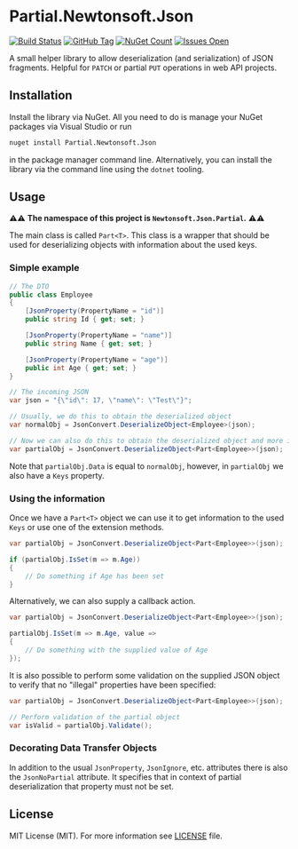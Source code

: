 # Partial.Newtonsoft.Json

[![Build Status](https://florianrappl.visualstudio.com/Partial.Newtonsoft.Json/_apis/build/status/Partial.Newtonsoft.Json-CI?branchName=master)](https://florianrappl.visualstudio.com/Partial.Newtonsoft.Json/_build/latest?definitionId=6&branchName=master)
[![GitHub Tag](https://img.shields.io/github/tag/FlorianRappl/Partial.Newtonsoft.Json.svg?style=flat-square)](https://github.com/FlorianRappl/Partial.Newtonsoft.Json/releases)
[![NuGet Count](https://img.shields.io/nuget/dt/Partial.Newtonsoft.Json.svg?style=flat-square)](https://www.nuget.org/packages/Partial.Newtonsoft.Json/)
[![Issues Open](https://img.shields.io/github/issues/FlorianRappl/Partial.Newtonsoft.Json.svg?style=flat-square)](https://github.comFlorianRappl/Partial.Newtonsoft.Json/issues)

A small helper library to allow deserialization (and serialization) of JSON fragments. Helpful for `PATCH` or partial `PUT` operations in web API projects.

## Installation

Install the library via NuGet. All you need to do is manage your NuGet packages via Visual Studio or run

```sh
nuget install Partial.Newtonsoft.Json
```

in the package manager command line. Alternatively, you can install the library via the command line using the `dotnet` tooling.

## Usage

:warning::warning: **The namespace of this project is `Newtonsoft.Json.Partial`.** :warning::warning:

The main class is called `Part<T>`. This class is a wrapper that should be used for deserializing objects with information about the used keys.

### Simple example

```c#
// The DTO
public class Employee
{
    [JsonProperty(PropertyName = "id")]
    public string Id { get; set; }

    [JsonProperty(PropertyName = "name")]
    public string Name { get; set; }

    [JsonProperty(PropertyName = "age")]
    public int Age { get; set; }
}

// The incoming JSON
var json = "{\"id\": 17, \"name\": \"Test\"}";

// Usually, we do this to obtain the deserialized object
var normalObj = JsonConvert.DeserializeObject<Employee>(json);

// Now we can also do this to obtain the deserialized object and more information
var partialObj = JsonConvert.DeserializeObject<Part<Employee>>(json);
```

Note that `partialObj.Data` is equal to `normalObj`, however, in `partialObj` we also have a `Keys` property.

### Using the information

Once we have a `Part<T>` object we can use it to get information to the used `Keys` or use one of the extension methods.

```c#
var partialObj = JsonConvert.DeserializeObject<Part<Employee>>(json);

if (partialObj.IsSet(m => m.Age))
{
    // Do something if Age has been set
}
```

Alternatively, we can also supply a callback action.

```c#
var partialObj = JsonConvert.DeserializeObject<Part<Employee>>(json);

partialObj.IsSet(m => m.Age, value =>
{
    // Do something with the supplied value of Age
});
```

It is also possible to perform some validation on the supplied JSON object to verify that no "illegal" properties have been specified:

```c#
var partialObj = JsonConvert.DeserializeObject<Part<Employee>>(json);

// Perform validation of the partial object
var isValid = partialObj.Validate();
```

### Decorating Data Transfer Objects

In addition to the usual `JsonProperty`, `JsonIgnore`, etc. attributes there is also the `JsonNoPartial` attribute. It specifies that in context of partial deserialization that property must not be set.

## License

MIT License (MIT). For more information see [LICENSE](./LICENSE) file.
